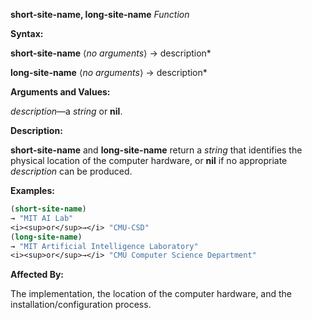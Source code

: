 **short-site-name, long-site-name** *Function* 



**Syntax:** 



**short-site-name** ⟨*no arguments*⟩ → description* 



**long-site-name** ⟨*no arguments*⟩ → description* 







 



 



**Arguments and Values:** 



*description*—a *string* or **nil**. 



**Description:** 



**short-site-name** and **long-site-name** return a *string* that identifies the physical location of the computer hardware, or **nil** if no appropriate *description* can be produced. 



**Examples:**
```lisp
(short-site-name) 
→ "MIT AI Lab" 
<i><sup>or</sup>→</i> "CMU-CSD" 
(long-site-name) 
→ "MIT Artificial Intelligence Laboratory" 
<i><sup>or</sup>→</i> "CMU Computer Science Department" 
```
**Affected By:** 



The implementation, the location of the computer hardware, and the installation/configuration process. 



